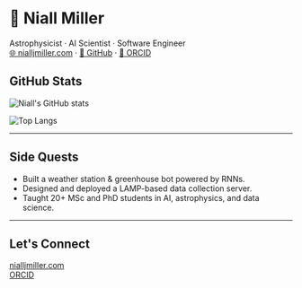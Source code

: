 # 👤 Niall Miller

Astrophysicist · AI Scientist · Software Engineer  
[🌐 nialljmiller.com](https://nialljmiller.com) · [🐙 GitHub](https://github.com/nialljmiller) · [🧪 ORCID](https://orcid.org/0000-0002-3780-0592)


## GitHub Stats

![Niall's GitHub stats](https://github-readme-stats.vercel.app/api?username=nialljmiller&show_icons=true&theme=tokyonight)

![Top Langs](https://github-readme-stats.vercel.app/api/top-langs/?username=nialljmiller&layout=compact&theme=tokyonight)

---

## Side Quests

- Built a weather station & greenhouse bot powered by RNNs.
- Designed and deployed a LAMP-based data collection server.
- Taught 20+ MSc and PhD students in AI, astrophysics, and data science.

---

## Let's Connect

 [nialljmiller.com](https://nialljmiller.com)  
 [ORCID](https://orcid.org/0000-0002-3780-0592)
